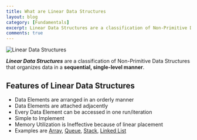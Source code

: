 ```yaml
---
title: What are Linear Data Structures
layout: blog
category: [Fundamentals]
excerpt: Linear Data Structures are a classification of Non-Primitive Data Structures that organizes data in a sequential, single-level manner. Features of Linear Data Structures Data Elements are arranged in an orderly manner Data Elements are attached adjacently Every Data Element can be accessed in one run/iteration Simple to Implement Memory Utilization is Ineffective because of linear...
comments: true
---
```


![Linear Data Structures](https://abhisheksubbusite.s3-ap-southeast-1.amazonaws.com/images/linear-data-structures.png)

**_Linear Data Structures_** are a classification of Non-Primitive Data Structures that organizes data in a **sequential, single-level manner**.

## Features of Linear Data Structures

- Data Elements are arranged in an orderly manner
- Data Elements are attached adjacently
- Every Data Element can be accessed in one run/iteration
- Simple to Implement
- Memory Utilization is Ineffective because of linear placement
- Examples are [Array]({{site.baseurl}}/array/), [Queue]({{site.baseurl}}/queue/), [Stack]({{site.baseurl}}/stack/), [Linked List]({{site.baseurl}}/linked-list/)
